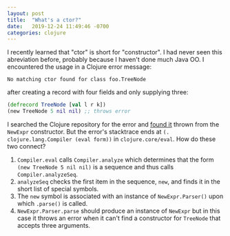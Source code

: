 ```yaml
---
layout: post
title:  "What's a ctor?"
date:   2019-12-24 11:49:46 -0700
categories: clojure
---
```


I recently learned that "ctor" is short for "constructor". I had never seen this abreviation before, probably because I haven't done much Java OO. I encountered the usage in a Clojure error message:

```
No matching ctor found for class foo.TreeNode
```

after creating a record with four fields and only supplying three:

~~~ clj
(defrecord TreeNode [val l r k])
(new TreeNode 5 nil nil) ;; throws error
~~~

I searched the Clojure repository for the error and [found it](https://github.com/clojure/clojure/blob/30a36cbe0ef936e57ddba238b7fa6d58ee1cbdce/src/jvm/clojure/lang/Compiler.java#L2590) thrown from the `NewExpr` constructor. But the error's stacktrace ends at `(. clojure.lang.Compiler (eval form))` in `clojure.core/eval`. How do these two connect?

1. `Compiler.eval` calls `Compiler.analyze` which determines that the form `(new TreeNode 5 nil nil)` is a sequence and thus calls `Compiler.analyzeSeq`.
2. `analyzeSeq` checks the first item in the sequence, `new`, and finds it in the short list of special symbols.
3. The `new` symbol is associated with an instance of `NewExpr.Parser()` upon which `.parse()` is called.
4. `NewExpr.Parser.parse` should produce an instance of `NewExpr` but in this case it throws an error when it can't find a constructor for `TreeNode` that accepts three arguments.
